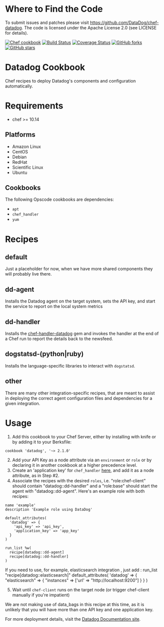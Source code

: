 Where to Find the Code
======================
To submit issues and patches please visit https://github.com/DataDog/chef-datadog.
The code is licensed under the Apache License 2.0 (see  LICENSE for details).

[![Chef cookbook](https://img.shields.io/cookbook/v/datadog.svg?style=flat)](https://github.com/DataDog/chef-datadog)
[![Build Status](https://secure.travis-ci.org/DataDog/chef-datadog.svg?branch=master)](http://travis-ci.org/DataDog/chef-datadog)
[![Coverage Status](https://coveralls.io/repos/DataDog/chef-datadog/badge.svg?branch=master)](https://coveralls.io/r/DataDog/chef-datadog?branch=master)
[![GitHub forks](https://img.shields.io/github/forks/DataDog/chef-datadog.svg)](https://github.com/DataDog/chef-datadog/network)
[![GitHub stars](https://img.shields.io/github/stars/DataDog/chef-datadog.svg)](https://github.com/DataDog/chef-datadog/stargazers)

Datadog Cookbook
================

Chef recipes to deploy Datadog's components and configuration automatically.

Requirements
============
- chef >= 10.14

Platforms
---------

* Amazon Linux
* CentOS
* Debian
* RedHat
* Scientific Linux
* Ubuntu

Cookbooks
---------

The following Opscode cookbooks are dependencies:

* `apt`
* `chef_handler`
* `yum`


Recipes
=======

default
-------
Just a placeholder for now, when we have more shared components they will probably live there.

dd-agent
--------
Installs the Datadog agent on the target system, sets the API key, and start the service to report on the local system metrics

dd-handler
----------
Installs the [chef-handler-datadog](https://rubygems.org/gems/chef-handler-datadog) gem and invokes the handler at the end of a Chef run to report the details back to the newsfeed.

dogstatsd-(python|ruby)
-----------------------
Installs the language-specific libraries to interact with `dogstatsd`.

other
-----
There are many other integration-specific recipes, that are meant to assist in deploying the correct agent configuration files and dependencies for a given integration.


Usage
=====

1. Add this cookbook to your Chef Server, either by installing with knife or by adding it to your Berksfile:
  ```
  cookbook 'datadog', '~> 2.1.0'
  ```
2. Add your API Key as a node attribute via an `environment` or `role` or by declaring it in another cookbook at a higher precedence level.
3. Create an 'application key' for `chef_handler` [here](https://app.datadoghq.com/account/settings#api), and add it as a node attribute, as in Step #2.
4. Associate the recipes with the desired `roles`, i.e. "role:chef-client" should contain "datadog::dd-handler" and a "role:base" should start the agent with "datadog::dd-agent".  Here's an example role with both recipes:
  ```
  name 'example'
  description 'Example role using DataDog'

  default_attributes(
    'datadog' => {
      'api_key' => 'api_key',
      'application_key' => 'app_key'
    }
  )

  run_list %w(
    recipe[datadog::dd-agent]
    recipe[datadog::dd-handler]
  )
  ```
  
  If you need to use, for example, elasticsearch integration , just add :
  run_list "recipe[datadog::elasticsearch]"
  default_attributes(
    'datadog' => {
        "elasticsearch" => {
            "instances" => ['url' => "http://localhost:9200"]
        }
    }
)

5. Wait until `chef-client` runs on the target node (or trigger chef-client manually if you're impatient)

We are not making use of data_bags in this recipe at this time, as it is unlikely that you will have more than one API key and one application key.

For more deployment details, visit the [Datadog Documentation site](http://docs.datadoghq.com/).
